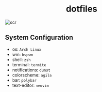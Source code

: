 <h1 align="center">dotfiles</h1>

![scr](https://i.imgur.com/4NPIHed.png)

## System Configuration

* os: `Arch Linux`
* wm: `bspwm`
* shell: `zsh`
* terminal: `termite`
* notifications: `dunst`
* colorscheme: `agila`
* bar: `polybar`
* text-editor: `neovim`
